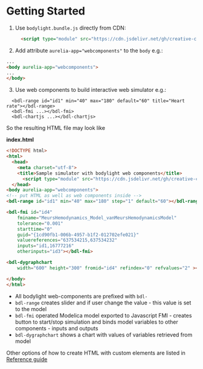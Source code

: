 # Getting Started 
 
1) Use `bodylight.bundle.js` directly from CDN:
    ```html
      <script type="module" src="https://cdn.jsdelivr.net/gh/creative-connections/Bodylight.js-Components/dist/bodylight.bundle.js"></script>
    ``` 
     
2) Add attribute  `aurelia-app="webcomponents"` to the `body` e.g.:
```html
...
<body aurelia-app="webcomponents">
...
</body>
```

3) Use web components to build interactive web simulator e.g.:
```
  <bdl-range id="id1" min="40" max="180" default="60" title="Heart rate"></bdl-range>
  <bdl-fmi ...></bdl-fmi>
  <bdl-chartjs ...></bdl-chartjs>
```

So the resulting HTML file may look like

**index.html**
```html
<!DOCTYPE html>
<html>
  <head>
    <meta charset="utf-8">
    <title>Sample simulator with bodylight web components</title>
      <script type="module" src="https://cdn.jsdelivr.net/gh/creative-connections/Bodylight.js-Components/dist/bodylight.bundle.js"></script>
  </head>
<body aurelia-app="webcomponents">
<!-- put HTML as well as web components inside -->
<bdl-range id="id1" min="40" max="180" step="1" default="60"></bdl-range>

<bdl-fmi id="id4" 
    fminame="MeursHemodynamics_Model_vanMeursHemodynamicsModel" 
    tolerance="0.001" 
    starttime="0" 
    guid="{1cd90fb1-006b-4957-b1f2-012702efe021}" 
    valuereferences="637534215,637534232" 
    inputs="id1,16777216" 
    otherinputs="id3"></bdl-fmi>

<bdl-dygraphchart 
    width="600" height="300" fromid="id4" refindex="0" refvalues="2" ></bdl-dygraphchart>

</body>
</html>
```

* All bodylight web-components are prefixed with `bdl-`
* `bdl-range` creates slider and if user change the value - this value is set to the model
* `bdl-fmi` operated Modelica model exported to Javascript FMI - creates button to start/stop simulation and binds 
model variables to other components - inputs and outputs
* `bdl-dygraphchart` shows a chart with values of variables retrieved from model

Other options of how to create HTML with custom elements are listed in <a class="w3-button w3-theme-d1" href="#usersguide/index.md">Reference guide</a>